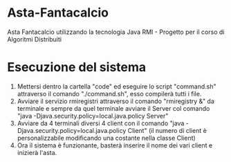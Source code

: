 # Asta-Fantacalcio
Asta Fantacalcio utilizzando la tecnologia Java RMI - Progetto per il corso di Algoritmi Distribuiti

# Esecuzione del sistema

1) Mettersi dentro la cartella "code" ed eseguire lo script "command.sh" attraverso il comando "./command.sh", esso compilerà tutti i file.
2) Avviare il servizio rmiregistri attraverso il comando "rmiregistry &" da terminale e sempre da quel terminale avviare il Server col comando "java -Djava.security.policy=local.java.policy Server"
3) Avviare da 4 terminali diversi 4 client con il comando "java -Djava.security.policy=local.java.policy Client" (il numero di client è personalizzabile modificando una costante nella classe Client)
4) Ora il sistema è funzionante, basterà inserire il nome dei vari client e inizierà l'asta.
